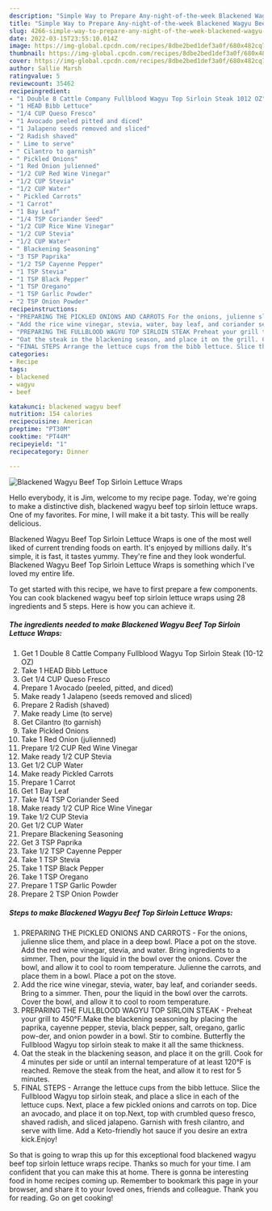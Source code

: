 ```yaml
---
description: "Simple Way to Prepare Any-night-of-the-week Blackened Wagyu Beef Top Sirloin Lettuce Wraps"
title: "Simple Way to Prepare Any-night-of-the-week Blackened Wagyu Beef Top Sirloin Lettuce Wraps"
slug: 4266-simple-way-to-prepare-any-night-of-the-week-blackened-wagyu-beef-top-sirloin-lettuce-wraps
date: 2022-03-15T23:55:10.014Z
image: https://img-global.cpcdn.com/recipes/8dbe2bed1def3a0f/680x482cq70/blackened-wagyu-beef-top-sirloin-lettuce-wraps-recipe-main-photo.jpg
thumbnail: https://img-global.cpcdn.com/recipes/8dbe2bed1def3a0f/680x482cq70/blackened-wagyu-beef-top-sirloin-lettuce-wraps-recipe-main-photo.jpg
cover: https://img-global.cpcdn.com/recipes/8dbe2bed1def3a0f/680x482cq70/blackened-wagyu-beef-top-sirloin-lettuce-wraps-recipe-main-photo.jpg
author: Sallie Marsh
ratingvalue: 5
reviewcount: 35462
recipeingredient:
- "1 Double 8 Cattle Company Fullblood Wagyu Top Sirloin Steak 1012 OZ"
- "1 HEAD Bibb Lettuce"
- "1/4 CUP Queso Fresco"
- "1 Avocado peeled pitted and diced"
- "1 Jalapeno seeds removed and sliced"
- "2 Radish shaved"
- " Lime to serve"
- " Cilantro to garnish"
- " Pickled Onions"
- "1 Red Onion julienned"
- "1/2 CUP Red Wine Vinegar"
- "1/2 CUP Stevia"
- "1/2 CUP Water"
- " Pickled Carrots"
- "1 Carrot"
- "1 Bay Leaf"
- "1/4 TSP Coriander Seed"
- "1/2 CUP Rice Wine Vinegar"
- "1/2 CUP Stevia"
- "1/2 CUP Water"
- " Blackening Seasoning"
- "3 TSP Paprika"
- "1/2 TSP Cayenne Pepper"
- "1 TSP Stevia"
- "1 TSP Black Pepper"
- "1 TSP Oregano"
- "1 TSP Garlic Powder"
- "2 TSP Onion Powder"
recipeinstructions:
- "PREPARING THE PICKLED ONIONS AND CARROTS For the onions, julienne slice them, and place in a deep bowl. Place a pot on the stove. Add the red wine vinegar, stevia, and water. Bring ingredients to a simmer. Then, pour the liquid in the bowl over the onions. Cover the bowl, and allow it to cool to room temperature. Julienne the carrots, and place them in a bowl. Place a pot on the stove."
- "Add the rice wine vinegar, stevia, water, bay leaf, and coriander seeds. Bring to a simmer. Then, pour the liquid in the bowl over the carrots. Cover the bowl, and allow it to cool to room temperature."
- "PREPARING THE FULLBLOOD WAGYU TOP SIRLOIN STEAK Preheat your grill to 450°F.Make the blackening seasoning by placing the paprika, cayenne pepper, stevia, black pepper, salt, oregano, garlic pow-der, and onion powder in a bowl. Stir to combine. Butterfly the Fullblood Wagyu top sirloin steak to make it all the same thickness."
- "Oat the steak in the blackening season, and place it on the grill. Cook for 4 minutes per side or until an internal temperature of at least 120°F is reached. Remove the steak from the heat, and allow it to rest for 5 minutes."
- "FINAL STEPS Arrange the lettuce cups from the bibb lettuce. Slice the Fullblood Wagyu top sirloin steak, and place a slice in each of the lettuce cups. Next, place a few pickled onions and carrots on top. Dice an avocado, and place it on top.Next, top with crumbled queso fresco, shaved radish, and sliced jalapeno. Garnish with fresh cilantro, and serve with lime. Add a Keto-friendly hot sauce if you desire an extra kick.Enjoy!"
categories:
- Recipe
tags:
- blackened
- wagyu
- beef

katakunci: blackened wagyu beef 
nutrition: 154 calories
recipecuisine: American
preptime: "PT30M"
cooktime: "PT44M"
recipeyield: "1"
recipecategory: Dinner

---
```



![Blackened Wagyu Beef Top Sirloin Lettuce Wraps](https://img-global.cpcdn.com/recipes/8dbe2bed1def3a0f/680x482cq70/blackened-wagyu-beef-top-sirloin-lettuce-wraps-recipe-main-photo.jpg)

Hello everybody, it is Jim, welcome to my recipe page. Today, we're going to make a distinctive dish, blackened wagyu beef top sirloin lettuce wraps. One of my favorites. For mine, I will make it a bit tasty. This will be really delicious.

Blackened Wagyu Beef Top Sirloin Lettuce Wraps is one of the most well liked of current trending foods on earth. It's enjoyed by millions daily. It's simple, it is fast, it tastes yummy. They're fine and they look wonderful. Blackened Wagyu Beef Top Sirloin Lettuce Wraps is something which I've loved my entire life.




To get started with this recipe, we have to first prepare a few components. You can cook blackened wagyu beef top sirloin lettuce wraps using 28 ingredients and 5 steps. Here is how you can achieve it.

<!--inarticleads1-->

##### The ingredients needed to make Blackened Wagyu Beef Top Sirloin Lettuce Wraps:

1. Get 1 Double 8 Cattle Company Fullblood Wagyu Top Sirloin Steak (10-12 OZ)
1. Take 1 HEAD Bibb Lettuce
1. Get 1/4 CUP Queso Fresco
1. Prepare 1 Avocado (peeled, pitted, and diced)
1. Make ready 1 Jalapeno (seeds removed and sliced)
1. Prepare 2 Radish (shaved)
1. Make ready  Lime (to serve)
1. Get  Cilantro (to garnish)
1. Take  Pickled Onions
1. Take 1 Red Onion (julienned)
1. Prepare 1/2 CUP Red Wine Vinegar
1. Make ready 1/2 CUP Stevia
1. Get 1/2 CUP Water
1. Make ready  Pickled Carrots
1. Prepare 1 Carrot
1. Get 1 Bay Leaf
1. Take 1/4 TSP Coriander Seed
1. Make ready 1/2 CUP Rice Wine Vinegar
1. Take 1/2 CUP Stevia
1. Get 1/2 CUP Water
1. Prepare  Blackening Seasoning
1. Get 3 TSP Paprika
1. Take 1/2 TSP Cayenne Pepper
1. Take 1 TSP Stevia
1. Take 1 TSP Black Pepper
1. Take 1 TSP Oregano
1. Prepare 1 TSP Garlic Powder
1. Prepare 2 TSP Onion Powder




<!--inarticleads2-->

##### Steps to make Blackened Wagyu Beef Top Sirloin Lettuce Wraps:

1. PREPARING THE PICKLED ONIONS AND CARROTS - For the onions, julienne slice them, and place in a deep bowl. Place a pot on the stove. Add the red wine vinegar, stevia, and water. Bring ingredients to a simmer. Then, pour the liquid in the bowl over the onions. Cover the bowl, and allow it to cool to room temperature. Julienne the carrots, and place them in a bowl. Place a pot on the stove.
1. Add the rice wine vinegar, stevia, water, bay leaf, and coriander seeds. Bring to a simmer. Then, pour the liquid in the bowl over the carrots. Cover the bowl, and allow it to cool to room temperature.
1. PREPARING THE FULLBLOOD WAGYU TOP SIRLOIN STEAK - Preheat your grill to 450°F.Make the blackening seasoning by placing the paprika, cayenne pepper, stevia, black pepper, salt, oregano, garlic pow-der, and onion powder in a bowl. Stir to combine. Butterfly the Fullblood Wagyu top sirloin steak to make it all the same thickness.
1. Oat the steak in the blackening season, and place it on the grill. Cook for 4 minutes per side or until an internal temperature of at least 120°F is reached. Remove the steak from the heat, and allow it to rest for 5 minutes.
1. FINAL STEPS - Arrange the lettuce cups from the bibb lettuce. Slice the Fullblood Wagyu top sirloin steak, and place a slice in each of the lettuce cups. Next, place a few pickled onions and carrots on top. Dice an avocado, and place it on top.Next, top with crumbled queso fresco, shaved radish, and sliced jalapeno. Garnish with fresh cilantro, and serve with lime. Add a Keto-friendly hot sauce if you desire an extra kick.Enjoy!




So that is going to wrap this up for this exceptional food blackened wagyu beef top sirloin lettuce wraps recipe. Thanks so much for your time. I am confident that you can make this at home. There is gonna be interesting food in home recipes coming up. Remember to bookmark this page in your browser, and share it to your loved ones, friends and colleague. Thank you for reading. Go on get cooking!
